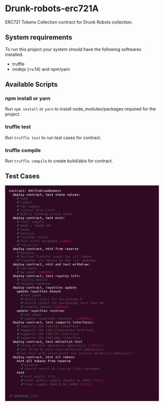 # Drunk-robots-erc721A

ERC721 Tokens Collection contract for Drunk Robots collection.

## System requirements

To run this project your system should have the following softwares installed.

- truffle
- nodejs (>v.14) and npm/yarn

## Available Scripts

### npm install or yarn

Run `npm install` or `yarn` to install node_modules/packages required for the project.

### truffle test

Run `truffle test` to run test cases for contract.

### truffle compile

Run `truffle compile` to create build/abis for contract.

## Test Cases

![Test Results](./tests-output.png)
